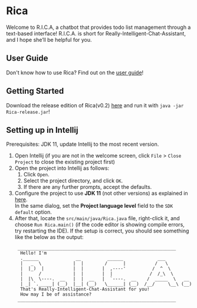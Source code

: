 # Rica

Welcome to R.I.C.A, a chatbot that provides todo list management through a text-based interface! R.I.C.A. is short for Really-Intelligent-Chat-Assistant, and I hope she’ll be helpful for you.

## User Guide
Don't know how to use Rica? Find out on the [user guide](https://haoyangw.github.io/ip)!

## Getting Started

Download the release edition of Rica(v0.2) [here](https://github.com/haoyangw/ip/releases/download/A-Release/Rica-release.jar) and run it with `java -jar Rica-release.jar`! 

## Setting up in Intellij

Prerequisites: JDK 11, update Intellij to the most recent version.

1. Open Intellij (if you are not in the welcome screen, click `File` > `Close Project` to close the existing project first)
1. Open the project into Intellij as follows:
   1. Click `Open`.
   1. Select the project directory, and click `OK`.
   1. If there are any further prompts, accept the defaults.
1. Configure the project to use **JDK 11** (not other versions) as explained in [here](https://www.jetbrains.com/help/idea/sdk.html#set-up-jdk).<br>
   In the same dialog, set the **Project language level** field to the `SDK default` option.
3. After that, locate the `src/main/java/Rica.java` file, right-click it, and choose `Run Rica.main()` (if the code editor is showing compile errors, try restarting the IDE). If the setup is correct, you should see something like the below as the output:
   ```
    ____________________________________________________________
     Hello! I'm
     .______              __          ______             ___          
     |   _  \            |  |        /      |           /   \         
     |  |_)  |           |  |       |  ,----'          /  ^  \        
     |      /            |  |       |  |              /  /_\  \       
     |  |\  \----.  __   |  |  __   |  `----.  __    /  _____  \   __ 
     | _| `._____| (__)  |__| (__)   \______| (__)  /__/     \__\ (__)
     That's Really-Intelligent-Chat-Assistant for you!
     How may I be of assistance?
    ____________________________________________________________
   ```
